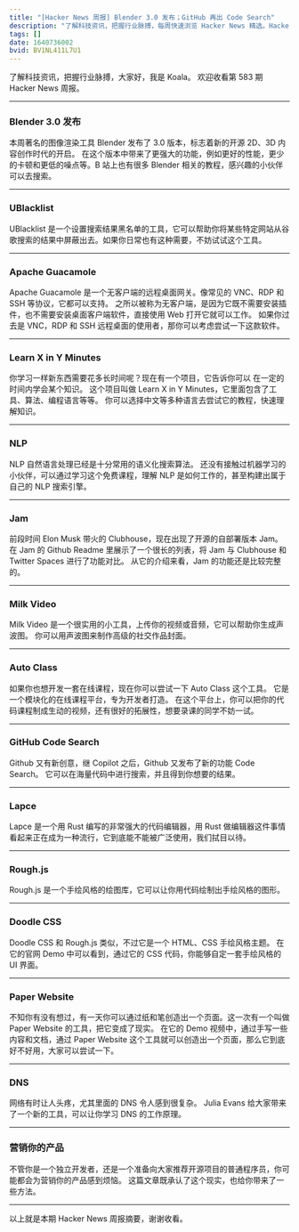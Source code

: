 ```yaml
---
title: "[Hacker News 周报] Blender 3.0 发布；GitHub 再出 Code Search"
description: "了解科技资讯，把握行业脉搏，每周快速浏览 Hacker News 精选。Hacker Newsletter 地址： https://mailchi.mp/hackernewsletter/583"
tags: []
date: 1640736002
bvid: BV1NL411L7U1
---
```

了解科技资讯，把握行业脉搏，大家好，我是 Koala。
 欢迎收看第 583 期 Hacker News 周报。


---
 ### Blender 3.0 发布
 本周著名的图像渲染工具 Blender 发布了 3.0 版本，标志着新的开源 2D、3D 内容创作时代的开启。
 在这个版本中带来了更强大的功能，例如更好的性能，更少的卡顿和更低的噪点等。B 站上也有很多 Blender 相关的教程，感兴趣的小伙伴可以去搜索。


---
 ### UBlacklist
 UBlacklist 是一个设置搜索结果黑名单的工具，它可以帮助你将某些特定网站从谷歌搜索的结果中屏蔽出去。如果你日常也有这种需要，不妨试试这个工具。


---
 ### Apache Guacamole
 Apache Guacamole 是一个无客户端的远程桌面网关。像常见的 VNC、RDP 和 SSH 等协议，它都可以支持。
 之所以被称为无客户端，是因为它既不需要安装插件，也不需要安装桌面客户端软件，直接使用 Web 打开它就可以工作。
 如果你过去是 VNC，RDP 和 SSH 远程桌面的使用者，那你可以考虑尝试一下这款软件。


---
 ### Learn X in Y Minutes
 你学习一样新东西需要花多长时间呢？现在有一个项目，它告诉你可以 在一定的时间内学会某个知识。
 这个项目叫做 Learn X in Y Minutes，它里面包含了工具、算法、编程语言等等。
 你可以选择中文等多种语言去尝试它的教程，快速理解知识。


---
 ### NLP
 NLP 自然语言处理已经是十分常用的语义化搜索算法。
 还没有接触过机器学习的小伙伴，可以通过学习这个免费课程，理解 NLP 是如何工作的，甚至构建出属于自己的 NLP 搜索引擎。


---
 ### Jam
 前段时间 Elon Musk 带火的 Clubhouse，现在出现了开源的自部署版本 Jam。
 在 Jam 的 Github Readme 里展示了一个很长的列表，将 Jam 与 Clubhouse 和 Twitter Spaces 进行了功能对比。
 从它的介绍来看，Jam 的功能还是比较完整的。


---
 ### Milk Video
 Milk Video 是一个很实用的小工具，上传你的视频或音频，它可以帮助你生成声波图。
 你可以用声波图来制作高级的社交作品封面。


---
 ### Auto Class
 如果你也想开发一套在线课程，现在你可以尝试一下 Auto Class 这个工具。
 它是一个模块化的在线课程平台，专为开发者打造。
 在这个平台上，你可以把你的代码课程制成生动的视频，还有很好的拓展性，想要录课的同学不妨一试。

---
 ### GitHub Code Search
 Github 又有新创意，继 Copilot 之后，Github 又发布了新的功能 Code Search。
 它可以在海量代码中进行搜索，并且得到你想要的结果。


---
 ### Lapce
 Lapce 是一个用 Rust 编写的非常强大的代码编辑器，用 Rust 做编辑器这件事情看起来正在成为一种流行，它到底能不能被广泛使用，我们拭目以待。


---
 ### Rough.js
 Rough.js 是一个手绘风格的绘图库，它可以让你用代码绘制出手绘风格的图形。


---
 ### Doodle CSS
 Doodle CSS 和 Rough.js 类似，不过它是一个 HTML、CSS 手绘风格主题。
 在它的官网 Demo 中可以看到，通过它的 CSS 代码，你能够自定一套手绘风格的 UI 界面。


---
 ### Paper Website
 不知你有没有想过，有一天你可以通过纸和笔创造出一个页面。这一次有一个叫做 Paper Website 的工具，把它变成了现实。
 在它的 Demo 视频中，通过手写一些内容和文档，通过 Paper Website 这个工具就可以创造出一个页面，那么它到底好不好用，大家可以尝试一下。


---
 ### DNS
 网络有时让人头疼，尤其里面的 DNS 令人感到很复杂。
 Julia Evans 给大家带来了一个新的工具，可以让你学习 DNS 的工作原理。


---
 ### 营销你的产品
 不管你是一个独立开发者，还是一个准备向大家推荐开源项目的普通程序员，你可能都会为营销你的产品感到烦恼。
 这篇文章既承认了这个现实，也给你带来了一些方法。


---
 以上就是本期 Hacker News 周报摘要，谢谢收看。


